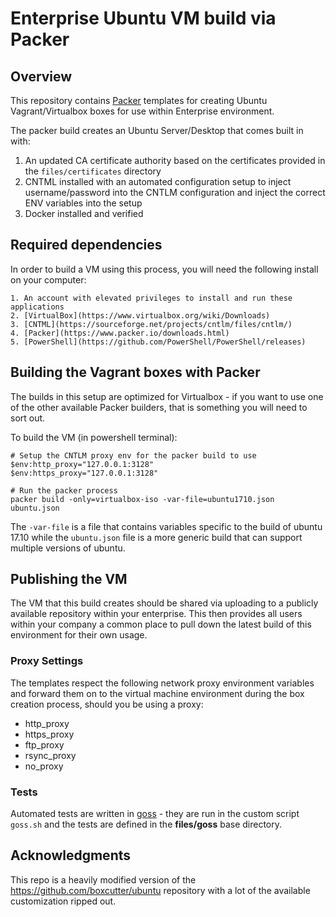 # Enterprise Ubuntu VM build via Packer
## Overview

This repository contains [Packer](https://packer.io/) templates for creating Ubuntu Vagrant/Virtualbox boxes for use within Enterprise environment. 

The packer build creates an Ubuntu Server/Desktop that comes built in with:

1. An updated CA certificate authority based on the certificates provided in the ```files/certificates``` directory
2. CNTML installed with an automated configuration setup to inject username/password into the CNTLM configuration and inject the correct ENV variables into the setup
3. Docker installed and verified

## Required dependencies

In order to build a VM using this process, you will need the following install on your computer:

    1. An account with elevated privileges to install and run these applications
    2. [VirtualBox](https://www.virtualbox.org/wiki/Downloads)
    3. [CNTML](https://sourceforge.net/projects/cntlm/files/cntlm/)
    4. [Packer](https://www.packer.io/downloads.html)
    5. [PowerShell](https://github.com/PowerShell/PowerShell/releases)

## Building the Vagrant boxes with Packer

The builds in this setup are optimized for Virtualbox - if you want to use one of the other available Packer builders, that is something you will need to sort out.

To build the VM (in powershell terminal):

```
# Setup the CNTLM proxy env for the packer build to use
$env:http_proxy="127.0.0.1:3128"
$env:https_proxy="127.0.0.1:3128"

# Run the packer process
packer build -only=virtualbox-iso -var-file=ubuntu1710.json ubuntu.json
```

The ```-var-file``` is a file that contains variables specific to the build of ubuntu 17.10 while the ```ubuntu.json``` file is a more generic build that can support multiple versions of ubuntu.

## Publishing the VM

The VM that this build creates should be shared via uploading to a publicly available repository within your enterprise.  This then provides all users within your company a common place to pull down the latest build of this environment for their own usage.

### Proxy Settings

The templates respect the following network proxy environment variables
and forward them on to the virtual machine environment during the box creation
process, should you be using a proxy:

* http_proxy
* https_proxy
* ftp_proxy
* rsync_proxy
* no_proxy

### Tests

Automated tests are written in [goss](https://github.com/aelsabbahy/goss) - they are run in the custom script ```goss.sh``` and the tests are defined in the __files/goss__ base directory.

## Acknowledgments

This repo is a heavily modified version of the https://github.com/boxcutter/ubuntu repository with a lot of the available customization ripped out.
